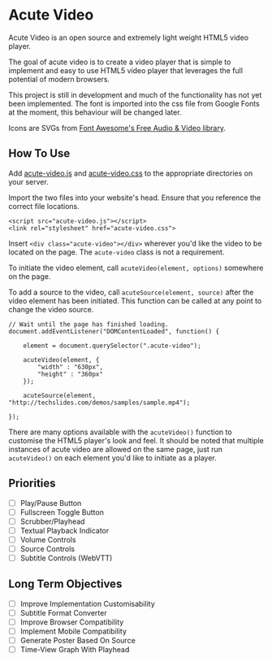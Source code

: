 # Acute Video
Acute Video is an open source and extremely light weight HTML5 video player. 

The goal of acute video is to create a video player that is simple to implement and easy to use HTML5 video player that leverages the full potential of modern browsers.

This project is still in development and much of the functionality has not yet been implemented. The font is imported into the css file from Google Fonts at the moment, this behaviour will be changed later.

Icons are SVGs from [Font Awesome's Free Audio & Video library](https://fontawesome.com/icons?d=gallery&c=audio-video&m=free).

## How To Use
Add [acute-video.js](https://github.com/Zei33/acute-video/blob/master/acute-video.js) and [acute-video.css](https://github.com/Zei33/acute-video/blob/master/acute-video.css) to the appropriate directories on your server.

Import the two files into your website's head. Ensure that you reference the correct file locations.
```
<script src="acute-video.js"></script>
<link rel="stylesheet" href="acute-video.css">
```

Insert `<div class="acute-video"></div>` wherever you'd like the video to be located on the page. The `acute-video` class is not a requirement.

To initiate the video element, call `acuteVideo(element, options)` somewhere on the page.

To add a source to the video, call `acuteSource(element, source)` after the video element has been initiated. This function can be called at any point to change the video source.

```
// Wait until the page has finished loading.
document.addEventListener("DOMContentLoaded", function() {
	
	element = document.querySelector(".acute-video");

	acuteVideo(element, {
		"width" : "630px",
		"height" : "360px"
	});

	acuteSource(element, "http://techslides.com/demos/samples/sample.mp4");

});
```

There are many options available with the `acuteVideo()` function to customise the HTML5 player's look and feel. It should be noted that multiple instances of acute video are allowed on the same page, just run `acuteVideo()` on each element you'd like to initiate as a player.

## Priorities

- [ ] Play/Pause Button
- [ ] Fullscreen Toggle Button
- [ ] Scrubber/Playhead
- [ ] Textual Playback Indicator
- [ ] Volume Controls
- [ ] Source Controls
- [ ] Subtitle Controls (WebVTT)

## Long Term Objectives

- [ ] Improve Implementation Customisability
- [ ] Subtitle Format Converter
- [ ] Improve Browser Compatibility
- [ ] Implement Mobile Compatibility
- [ ] Generate Poster Based On Source
- [ ] Time-View Graph With Playhead
